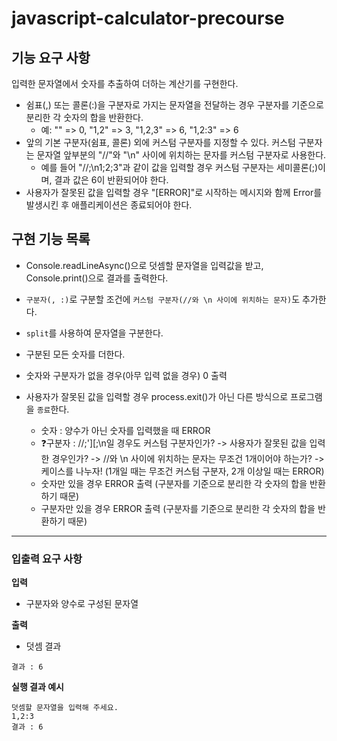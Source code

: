 # javascript-calculator-precourse

## 기능 요구 사항

입력한 문자열에서 숫자를 추출하여 더하는 계산기를 구현한다.

- 쉼표(,) 또는 콜론(:)을 구분자로 가지는 문자열을 전달하는 경우 구분자를 기준으로 분리한 각 숫자의 합을 반환한다.
  - 예: "" => 0, "1,2" => 3, "1,2,3" => 6, "1,2:3" => 6
- 앞의 기본 구분자(쉼표, 콜론) 외에 커스텀 구분자를 지정할 수 있다. 커스텀 구분자는 문자열 앞부분의 "//"와 "\n" 사이에 위치하는 문자를 커스텀 구분자로 사용한다.
  - 예를 들어 "//;\n1;2;3"과 같이 값을 입력할 경우 커스텀 구분자는 세미콜론(;)이며, 결과 값은 6이 반환되어야 한다.
- 사용자가 잘못된 값을 입력할 경우 "[ERROR]"로 시작하는 메시지와 함께 Error를 발생시킨 후 애플리케이션은 종료되어야 한다.

## 구현 기능 목록

- Console.readLineAsync()으로 덧셈할 문자열을 입력값을 받고, Console.print()으로 결과를 출력한다.
- `구분자(, :)`로 구분할 조건에 `커스텀 구분자(//와 \n 사이에 위치하는 문자)`도 추가한다.
- `split`를 사용하여 문자열을 구분한다.
- 구분된 모든 숫자를 더한다.
- 숫자와 구분자가 없을 경우(아무 입력 없을 경우) 0 출력

- 사용자가 잘못된 값을 입력할 경우 process.exit()가 아닌 다른 방식으로 프로그램을 `종료`한다.
  - 숫자 : 양수가 아닌 숫자를 입력했을 때 ERROR
  - ❓구분자 : //;'][;\n일 경우도 커스텀 구분자인가? -> 사용자가 잘못된 값을 입력한 경우인가? -> //와 \n 사이에 위치하는 문자는 무조건 1개이어야 하는가? -> 케이스를 나누자! (1개일 때는 무조건 커스텀 구분자, 2개 이상일 때는 ERROR)
  - 숫자만 있을 경우 ERROR 출력 (구분자를 기준으로 분리한 각 숫자의 합을 반환하기 때문)
  - 구분자만 있을 경우 ERROR 출력 (구분자를 기준으로 분리한 각 숫자의 합을 반환하기 때문)

---

### 입출력 요구 사항

**입력**

- 구분자와 양수로 구성된 문자열

**출력**

- 덧셈 결과

```
결과 : 6
```

**실행 결과 예시**

```
덧셈할 문자열을 입력해 주세요.
1,2:3
결과 : 6
```
